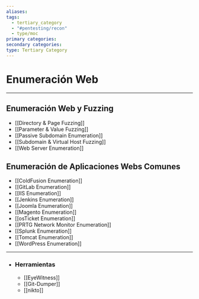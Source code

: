 ```yaml
---
aliases:
tags:
  - tertiary_category
  - "#pentesting/recon"
  - type/moc
primary categories:
secondary categories:
type: Tertiary Category
---
```

# Enumeración Web

***

## Enumeración Web y Fuzzing

-  [[Directory & Page Fuzzing]]
-  [[Parameter & Value Fuzzing]]
-  [[Passive Subdomain Enumeration]]
-  [[Subdomain & Virtual Host Fuzzing]]
-  [[Web Server Enumeration]]

## Enumeración de Aplicaciones Webs Comunes

-  [[ColdFusion Enumeration]]
-  [[GitLab Enumeration]]
-  [[IIS Enumeration]]
-  [[Jenkins Enumeration]]
-  [[Joomla Enumeration]]
-  [[Magento Enumeration]]
-  [[osTicket Enumeration]]
-  [[PRTG Network Monitor Enumeration]]
-  [[Splunk Enumeration]]
-  [[Tomcat Enumeration]]
-  [[WordPress Enumeration]]


***

- ### Herramientas
	- [[EyeWitness]]
	- [[Git-Dumper]]
	- [[nikto]]
